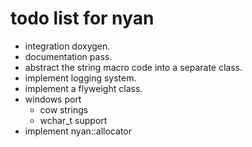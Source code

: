 todo list for nyan
==================

- integration doxygen.
- documentation pass.
- abstract the string macro code into a separate class.
- implement logging system.
- implement a flyweight class.
- windows port
  - cow strings
  - wchar_t support
- implement nyan::allocator
